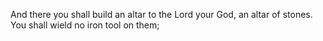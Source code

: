 And there you shall build an altar to the Lord your God, an altar of stones. You shall wield no iron tool on them;

